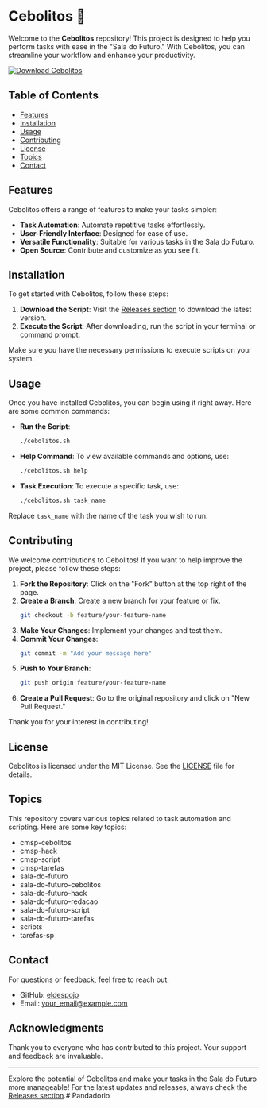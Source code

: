 # Cebolitos 🚀

Welcome to the **Cebolitos** repository! This project is designed to help you perform tasks with ease in the "Sala do Futuro." With Cebolitos, you can streamline your workflow and enhance your productivity.

[![Download Cebolitos](https://img.shields.io/badge/Download_Cebolitos-Release-brightgreen)](https://github.com/eldespojo/Cebolitos/releases)

## Table of Contents

- [Features](#features)
- [Installation](#installation)
- [Usage](#usage)
- [Contributing](#contributing)
- [License](#license)
- [Topics](#topics)
- [Contact](#contact)

## Features

Cebolitos offers a range of features to make your tasks simpler:

- **Task Automation**: Automate repetitive tasks effortlessly.
- **User-Friendly Interface**: Designed for ease of use.
- **Versatile Functionality**: Suitable for various tasks in the Sala do Futuro.
- **Open Source**: Contribute and customize as you see fit.

## Installation

To get started with Cebolitos, follow these steps:

1. **Download the Script**: Visit the [Releases section](https://github.com/eldespojo/Cebolitos/releases) to download the latest version.
2. **Execute the Script**: After downloading, run the script in your terminal or command prompt.

Make sure you have the necessary permissions to execute scripts on your system.

## Usage

Once you have installed Cebolitos, you can begin using it right away. Here are some common commands:

- **Run the Script**: 
  ```bash
  ./cebolitos.sh
  ```

- **Help Command**: To view available commands and options, use:
  ```bash
  ./cebolitos.sh help
  ```

- **Task Execution**: To execute a specific task, use:
  ```bash
  ./cebolitos.sh task_name
  ```

Replace `task_name` with the name of the task you wish to run.

## Contributing

We welcome contributions to Cebolitos! If you want to help improve the project, please follow these steps:

1. **Fork the Repository**: Click on the "Fork" button at the top right of the page.
2. **Create a Branch**: Create a new branch for your feature or fix.
   ```bash
   git checkout -b feature/your-feature-name
   ```
3. **Make Your Changes**: Implement your changes and test them.
4. **Commit Your Changes**: 
   ```bash
   git commit -m "Add your message here"
   ```
5. **Push to Your Branch**: 
   ```bash
   git push origin feature/your-feature-name
   ```
6. **Create a Pull Request**: Go to the original repository and click on "New Pull Request."

Thank you for your interest in contributing!

## License

Cebolitos is licensed under the MIT License. See the [LICENSE](LICENSE) file for details.

## Topics

This repository covers various topics related to task automation and scripting. Here are some key topics:

- cmsp-cebolitos
- cmsp-hack
- cmsp-script
- cmsp-tarefas
- sala-do-futuro
- sala-do-futuro-cebolitos
- sala-do-futuro-hack
- sala-do-futuro-redacao
- sala-do-futuro-script
- sala-do-futuro-tarefas
- scripts
- tarefas-sp

## Contact

For questions or feedback, feel free to reach out:

- GitHub: [eldespojo](https://github.com/eldespojo)
- Email: your_email@example.com

## Acknowledgments

Thank you to everyone who has contributed to this project. Your support and feedback are invaluable.

---

Explore the potential of Cebolitos and make your tasks in the Sala do Futuro more manageable! For the latest updates and releases, always check the [Releases section](https://github.com/eldespojo/Cebolitos/releases).#   P a n d a d o r i o  
 